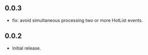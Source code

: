 ## 0.0.3

- fix: avoid simultaneous processing two or more HotList events.

## 0.0.2

- Initial release.
